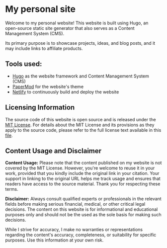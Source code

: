 # My personal site

Welcome to my personal website! This website is built using Hugo, an open-source static site generator that also serves as a Content Management System (CMS). 

Its primary purpose is to showcase projects, ideas, and blog posts, and it may include links to affiliate products.

## Tools used:
- [Hugo](https://github.com/gohugoio/hugo) as the website framework and Content Management System (CMS)
- [PaperMod](https://github.com/adityatelange/hugo-PaperMod/) for the website's theme
- [Netlify](https://www.netlify.com/) to continuously build and deploy the website

## Licensing Information

The source code of this website is open source and is released under the [MIT License](LICENSE). For details about the MIT License and its provisions as they apply to the source code, please refer to the full license text available in this [file](LICENSE).

## Content Usage and Disclaimer

**Content Usage:**
Please note that the content published on my website is not covered by the MIT License. However, you're welcome to reuse it in your work, provided that you kindly include the original link in your citation. Your support in linking to the original URL helps me track usage and ensures that readers have access to the source material. Thank you for respecting these terms.

**Disclaimer:**
Always consult qualified experts or professionals in the relevant fields before making serious financial, medical, or other critical legal decisions. The content on this website is for informational and educational purposes only and should not be the used as the sole basis for making such decisions.

While I strive for accuracy, I make no warranties or representations regarding the content's accuracy, completeness, or suitability for specific purposes. Use this information at your own risk.